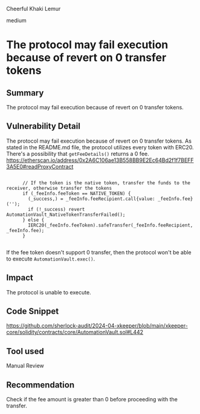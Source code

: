 Cheerful Khaki Lemur

medium

# The protocol may fail execution because of revert on 0 transfer tokens

## Summary

The protocol may fail execution because of revert on 0 transfer tokens.

## Vulnerability Detail
The protocol may fail execution because of revert on 0 transfer tokens. As stated in the README.md file, the protocol utilizes every token with ERC20. There's a possibility that `getFeeDetails()` returns a 0 fee. 
https://etherscan.io/address/0x2A6C106ae13B558BB9E2Ec64Bd2f1f7BEFF3A5E0#readProxyContract

```solidity

      // If the token is the native token, transfer the funds to the receiver, otherwise transfer the tokens
      if (_feeInfo.feeToken == NATIVE_TOKEN) {
        (_success,) = _feeInfo.feeRecipient.call{value: _feeInfo.fee}('');
        if (!_success) revert AutomationVault_NativeTokenTransferFailed();
      } else {
        IERC20(_feeInfo.feeToken).safeTransfer(_feeInfo.feeRecipient, _feeInfo.fee);
      }


```

If the fee token doesn't support 0 transfer, then the protocol won't be able to execute `AutomationVault.exec()`.

## Impact
The protocol is unable to execute.



## Code Snippet
https://github.com/sherlock-audit/2024-04-xkeeper/blob/main/xkeeper-core/solidity/contracts/core/AutomationVault.sol#L442

## Tool used

Manual Review

## Recommendation
Check if the fee amount is greater than 0 before proceeding with the transfer.


